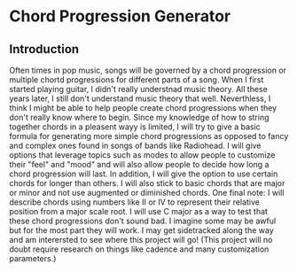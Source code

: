 # Chord Progression Generator

## Introduction

Often times in pop music, songs will be governed by a chord progression or multiple chortd progressions for different parts of a song. When I first started playing guitar, I didn't really understnad music theory. All these years later, I still don't understand music theory that well. Neverthless, I think I might be able to help people create chord progressions when they don't really know where to begin. Since my knowledge of how to string together chords in a pleasent wayy is limited, I will try to give a basic formula for generating more simple chord progressions as opposed to fancy and complex ones found in songs of bands like Radiohead. I will give options that leverage topics such as modes to allow people to customize their "feel" and "mood" and will also allow people to decide how long a chord progression will last. In addition, I will give the option to use certain chords for longer than others. I will also stick to basic chords that are major or minor and not use augmented or diminished chords. One final note: I will describe chords using numbers like II or IV to represent their relative position from a major scale root. I will use C major as a way to test that these chord progressions don't sound bad. I imagine some may be awful but for the most part they will work. I may get sidetracked along the way and am interersted to see where this project will go! (This project will no doubt require research on things like cadence and many customization parameters.)